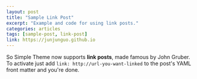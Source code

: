 ```yaml
---
layout: post
title: "Sample Link Post"
excerpt: "Example and code for using link posts."
categories: articles
tags: [sample-post, link-post]
link: https://junjunguo.github.io  
---
```


So Simple Theme now supports **link posts**, made famous by John Gruber. To activate just add `link: http://url-you-want-linked` to the post's YAML front matter and you're done.